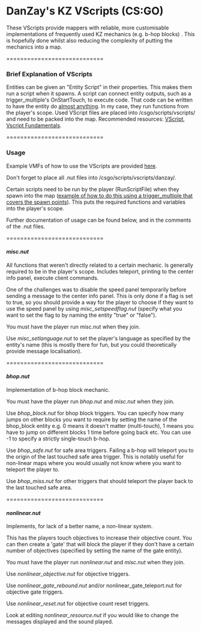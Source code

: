# DanZay's KZ VScripts (CS:GO)

These VScripts provide mappers with reliable, more customisable implementations of frequently used KZ mechanics (e.g. b-hop blocks) . This is hopefully done whilst also reducing the complexity of putting the mechanics into a map.

============================

### Brief Explanation of VScripts

Entities can be given an "Entity Script" in their properties. This makes them run a script when it spawns. A script can connect entity outputs, such as a trigger_multiple's OnStartTouch, to execute code. That code can be written to have the entity do [almost anything](https://developer.valvesoftware.com/wiki/List_of_Counter-Strike:_Global_Offensive_Script_Functions). In my case, they run functions from the player's scope. Used VScript files are placed into /csgo/scripts/vscripts/ and need to be packed into the map. Recommended resources: [VScript](https://developer.valvesoftware.com/wiki/VScript), [Vscript Fundamentals](https://developer.valvesoftware.com/wiki/Vscript_Fundamentals).

============================

### Usage

Example VMFs of how to use the VScripts are provided [here](example_vmfs).

Don't forget to place all .nut files into /csgo/scripts/vscripts/danzay/.

Certain scripts need to be run by the player (RunScriptFile) when they spawn into the map ([example of how to do this using a trigger_multiple that covers the spawn points](http://i.imgur.com/lCfW3PF.png)). This puts the required functions and variables into the player's scope.

Further documentation of usage can be found below, and in the comments of the .nut files.

============================

#### *misc.nut*

All functions that weren't directly related to a certain mechanic. Is generally required to be in the player's scope. Includes teleport, printing to the center info panel, execute client commands.

One of the challenges was to disable the speed panel temporarily before sending a message to the center info panel. This is only done if a flag is set to true, so you should provide a way for the player to choose if they want to use the speed panel by using *misc_setspeedflag.nut* (specify what you want to set the flag to by naming the entity "true" or "false").

You must have the player run misc.nut when they join.

Use *misc_setlanguage.nut* to set the player's language as specified by the entity's name (this is mostly there for fun, but you could theoretically provide message localisation).

============================

#### *bhop.nut*

Implementation of b-hop block mechanic.

You must have the player run *bhop.nut* and *misc.nut* when they join.

Use *bhop_block.nut* for bhop block triggers. You can specify how many jumps on other blocks you want to require by setting the name of the bhop_block entity e.g. 0 means it doesn't matter (multi-touch), 1 means you have to jump on different blocks 1 time before going back etc. You can use -1 to specify a strictly single-touch b-hop.

Use *bhop_safe.nut* for safe area triggers. Failing a b-hop will teleport you to the origin of the last touched safe area trigger. This is notably useful for non-linear maps where you would usually not know where you want to teleport the player to.

Use *bhop_miss.nut* for other triggers that should teleport the player back to the last touched safe area.

============================

#### *nonlinear.nut*

Implements, for lack of a better name, a non-linear system.

This has the players touch objectives to increase their objective count. You can then create a 'gate' that will block the player if they don't have a certain number of objectives (specified by setting the name of the gate entity).

You must have the player run *nonlinear.nut* and *misc.nut* when they join.

Use *nonlinear_objective.nut* for objective triggers.

Use *nonlinear_gate_rebound.nut* and/or nonlinear_gate_teleport.nut for objective gate triggers.

Use *nonlinear_reset.nut* for objective count reset triggers.

Look at editing *nonlinear_resource.nut* if you would like to change the messages displayed and the sound played.